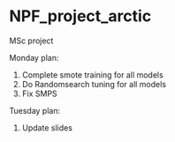 # NPF_project_arctic
MSc project

Monday plan:
1) Complete smote training for all models
2) Do Randomsearch tuning for all models
3) Fix SMPS

Tuesday plan:
1) Update slides